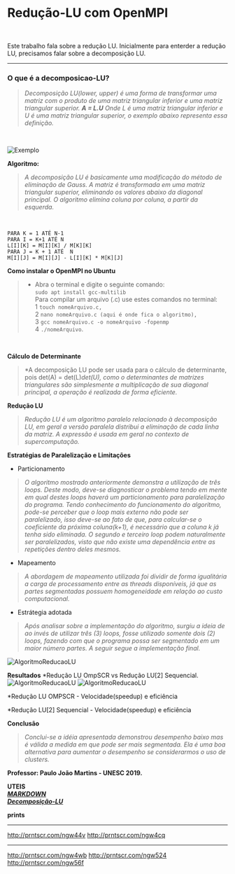 # Redução-LU com OpenMPI
<br/>

   Este trabalho fala sobre a redução LU.
   Inicialmente para enterder a redução LU, precisamos falar sobre a decomposição LU.

*******

### O que é a decomposicao-LU?

   >*Decomposição LU(lower, upper) é uma forma de transformar uma matriz
   com o produto de uma matriz triangular inferior e uma matriz triangular superior.
                                                   **A = L.U**
   Onde L é uma matriz triangular inferior e U é uma matriz triangular superior,
   o exemplo abaixo representa essa definição.* 
   <br/>
   
![Exemplo](https://encrypted-tbn0.gstatic.com/images?q=tbn:ANd9GcRx8IW7enwn_rcYaN87CGYril9-S0y38_oD8oGIUIZug52fl3SR "Exemplo matriz triangular")
<br/>


**Algoritmo:**<br/>

>*A decomposição LU é basicamente uma modificação do método de eliminação de
Gauss. A matriz é transformada em uma matriz triangular superior, eliminando os
valores abaixo da diagonal principal. O algoritmo elimina coluna por coluna, a partir da
esquerda.* 
   <br/>

`PARA K = 1 ATÉ N-1` <br/>
          `PARA I = K+1 ATÉ N` <br/>
                 `L[I][K] = M[I][K] / M[K][K]` <br/>
                 `PARA J = K + 1 ATÉ  N` <br/>
                              `M[I][J] = M[I][J] - L[I][K] * M[K][J]` <br/>
                              

**Como instalar o OpenMPI no Ubuntu**<br/>
>* Abra o terminal e digite o seguinte comando:<br/>
   `sudo apt install gcc-multilib`<br/>
   Para compilar um arquivo (.c)  use estes comandos no terminal: <br/>
   1 `touch nomeArquivo.c,` <br/>
   2 `nano nomeArquivo.c (aqui é onde fica o algoritmo),` <br/>
   3 `gcc nomeArquivo.c -o nomeArquivo -fopenmp` <br/>
   4 `./nomeArquivo`. <br/>
 <br/>                                                      
                              
**Cálculo de Determinante**
>*A decomposição LU pode ser usada para o cálculo de determinante, pois
det(A) = det(L)*det(U), como o determinantes de matrizes triangulares são
simplesmente a multiplicação de sua diagonal principal, a operação é realizada de forma eficiente.*<br/>

**Redução LU**
>*Redução LU é um algoritmo paralelo relacionado à decomposição LU, em geral a
versão paralela distribui a eliminação de cada linha da matriz. A expressão é usada em
geral no contexto de supercomputação.*<br/>

**Estratégias de Paralelização e Limitações**
* Particionamento
>*O algoritmo mostrado anteriormente demonstra a utilização de três loops. Deste modo, deve-se
diagnosticar o problema tendo em mente em qual destes
loops haverá um particionamento para paralelização do programa. Tendo
conhecimento do funcionamento do algoritmo, pode-se perceber que o loop mais
externo não pode ser paralelizado, isso deve-se
ao fato de que, para calcular-se o coeficiente da próxima coluna(k+1), é necessário que
a coluna k já tenha sido eliminada. O segundo e terceiro loop podem naturalmente ser
paralelizados, visto que não existe uma dependência entre as repetições dentro deles mesmos.*

* Mapeamento
>*A abordagem de mapeamento utilizada foi dividir de forma igualitária a carga
de processamento entre as threads disponíveis, já que as partes segmentadas
possuem homogeneidade em relação ao custo computacional.*

* Estrátegia adotada
>*Após analisar sobre a implementação do algoritmo, surgiu a ideia de ao invés
de utilizar três (3) loops, fosse utilizado somente dois (2) loops, fazendo com que o
programa possa ser segmentado em um maior número partes. A seguir segue a implementação final.*

![AlgoritmoReducaoLU](https://imgur.com/p74scc7)


**Resultados**
*Redução LU OmpSCR vs Redução LU[2] Sequencial.
![AlgoritmoReducaoLU](http://prntscr.com/ngw3ls)
![AlgoritmoReducaoLU](http://prntscr.com/ngw3t0)


*Redução LU OMPSCR - Velocidade(speedup) e eficiência



*Redução LU[2] Sequencial - Velocidade(speedup) e eficiência



**Conclusão**
>*Conclui-se a idéia apresentada demonstrou desempenho baixo mas é válida a medida em que
pode ser mais segmentada. Ela é uma boa alternativa para aumentar 
o desempenho se considerarmos o uso de clusters.*
 
 **Professor: Paulo João Martins - UNESC 2019.**
 
 **UTEIS** <br/>
 **[*MARKDOWN*](https://github.com/luong-komorebi/Markdown-Tutorial/blob/master/README_pt-BR.md)** <br/>
  **[*Decomposição-LU*](https://docs.google.com/viewer?a=v&pid=sites&srcid=ZGVmYXVsdGRvbWFpbnxwcGFyYWxlbGEyOHxneDo0M2JmZjQ3ZDE0YmQ3MjI5)**
  
  **prints**
 
  ***
  
  
  http://prntscr.com/ngw44v
  http://prntscr.com/ngw4cq
  ***
  http://prntscr.com/ngw4wb
  http://prntscr.com/ngw524
  http://prntscr.com/ngw56f
  
  

